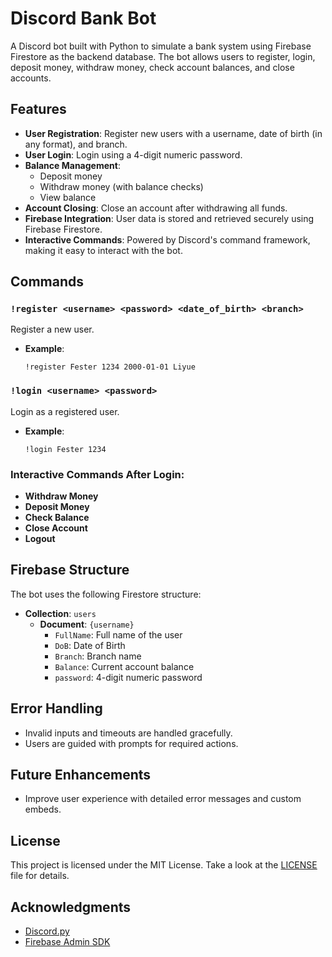# Discord Bank Bot

A Discord bot built with Python to simulate a bank system using Firebase Firestore as the backend database. The bot allows users to register, login, deposit money, withdraw money, check account balances, and close accounts.

## Features

- **User Registration**: Register new users with a username, date of birth (in any format), and branch.
- **User Login**: Login using a 4-digit numeric password.
- **Balance Management**:
  - Deposit money
  - Withdraw money (with balance checks)
  - View balance
- **Account Closing**: Close an account after withdrawing all funds.
- **Firebase Integration**: User data is stored and retrieved securely using Firebase Firestore.
- **Interactive Commands**: Powered by Discord's command framework, making it easy to interact with the bot.

## Commands

### `!register <username> <password> <date_of_birth> <branch>`
Register a new user.
- **Example**:
  ```
  !register Fester 1234 2000-01-01 Liyue
  ```

### `!login <username> <password>`
Login as a registered user.
- **Example**:
  ```
  !login Fester 1234
  ```

### Interactive Commands After Login:
- **Withdraw Money**
- **Deposit Money**
- **Check Balance**
- **Close Account**
- **Logout**

## Firebase Structure
The bot uses the following Firestore structure:
- **Collection**: `users`
  - **Document**: `{username}`
    - `FullName`: Full name of the user
    - `DoB`: Date of Birth
    - `Branch`: Branch name
    - `Balance`: Current account balance
    - `password`: 4-digit numeric password

## Error Handling
- Invalid inputs and timeouts are handled gracefully.
- Users are guided with prompts for required actions.

## Future Enhancements
- Improve user experience with detailed error messages and custom embeds.

## License
This project is licensed under the MIT License. Take a look at the [LICENSE](LICENSE) file for details.

## Acknowledgments
- [Discord.py](https://discordpy.readthedocs.io/)
- [Firebase Admin SDK](https://firebase.google.com/docs/admin/)
